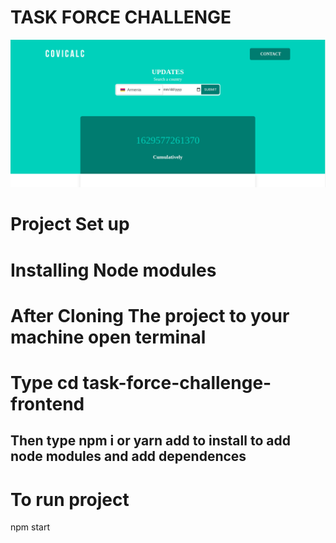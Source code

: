 # TASK FORCE CHALLENGE
![COVICALIC](https://github.com/Jeanndo/Taskforce-Challenge/blob/main/src/Assets/COVCALIC.png)

# Project Set up
# Installing Node modules 

# After Cloning The project to your machine open terminal

# Type cd task-force-challenge-frontend

## Then type npm i or yarn add to install to add node modules and add dependences
 
# To run project 
   npm start

